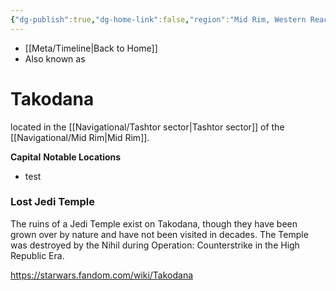 ```yaml
---
{"dg-publish":true,"dg-home-link":false,"region":"Mid Rim, Western Reaches","sector":"Tashtor","system":"Takodana","grid":"J-16","aliases":[],"tags":["map","planet","midrim","western","tashtor","unfinished"],"permalink":"/navigational/takodana/","dgHomeLink":false,"dgPassFrontmatter":true}
---
```


- [[Meta/Timeline\|Back to Home]]
- Also known as 

# Takodana

located in the [[Navigational/Tashtor sector\|Tashtor sector]] of the [[Navigational/Mid Rim\|Mid Rim]].

**Capital**
**Notable Locations**
- test

### Lost Jedi Temple
The ruins of a Jedi Temple exist on Takodana, though they have been grown over by nature and have not been visited in decades. The Temple was destroyed by the Nihil during Operation: Counterstrike in the High Republic Era. 

https://starwars.fandom.com/wiki/Takodana